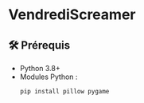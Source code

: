 # VendrediScreamer

## 🛠️ Prérequis

- Python 3.8+
- Modules Python :
  ```bash
  pip install pillow pygame
